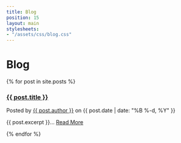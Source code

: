 ```yaml
---
title: Blog
position: 15
layout: main
stylesheets:
- "/assets/css/blog.css"
---
```


Blog
===========

{% for post in site.posts %}

<h3><a href="{{ post.url }}">{{ post.title }}</a></h3>
<p>
  Posted by
  <a href="/about/#{{ post.author | downcase | replace: ' ', '-' }}">{{ post.author }}</a> on {{ post.date | date: "%B %-d, %Y" }}
</p>

<p>
  {{ post.excerpt }}…
  <a class='more' href='{{ post.url }}'>Read More</a>
</p>

{% endfor %}

